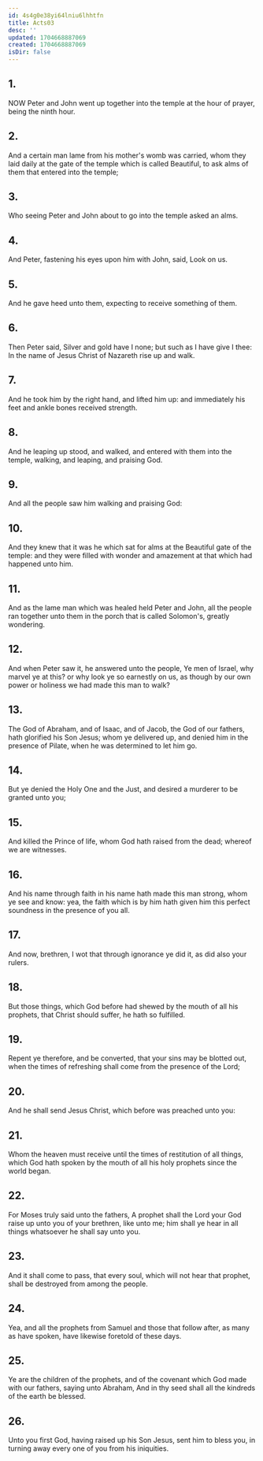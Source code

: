 ```yaml
---
id: 4s4g0e38yi64lniu6lhhtfn
title: Acts03
desc: ''
updated: 1704668887069
created: 1704668887069
isDir: false
---
```

## 1.
NOW Peter and John went up together into the temple at the hour of prayer, being the ninth hour.
## 2.
And a certain man lame from his mother's womb was carried, whom they laid daily at the gate of the temple which is called Beautiful, to ask alms of them that entered into the temple;
## 3.
Who seeing Peter and John about to go into the temple asked an alms.
## 4.
And Peter, fastening his eyes upon him with John, said, Look on us.
## 5.
And he gave heed unto them, expecting to receive something of them.
## 6.
Then Peter said, Silver and gold have I none; but such as I have give I thee: In the name of Jesus Christ of Nazareth rise up and walk.
## 7.
And he took him by the right hand, and lifted him up: and immediately his feet and ankle bones received strength.
## 8.
And he leaping up stood, and walked, and entered with them into the temple, walking, and leaping, and praising God.
## 9.
And all the people saw him walking and praising God:
## 10.
And they knew that it was he which sat for alms at the Beautiful gate of the temple: and they were filled with wonder and amazement at that which had happened unto him.
## 11.
And as the lame man which was healed held Peter and John, all the people ran together unto them in the porch that is called Solomon's, greatly wondering.
## 12.
And when Peter saw it, he answered unto the people, Ye men of Israel, why marvel ye at this? or why look ye so earnestly on us, as though by our own power or holiness we had made this man to walk?
## 13.
The God of Abraham, and of Isaac, and of Jacob, the God of our fathers, hath glorified his Son Jesus; whom ye delivered up, and denied him in the presence of Pilate, when he was determined to let him go.
## 14.
But ye denied the Holy One and the Just, and desired a murderer to be granted unto you;
## 15.
And killed the Prince of life, whom God hath raised from the dead; whereof we are witnesses.
## 16.
And his name through faith in his name hath made this man strong, whom ye see and know: yea, the faith which is by him hath given him this perfect soundness in the presence of you all.
## 17.
And now, brethren, I wot that through ignorance ye did it, as did also your rulers.
## 18.
But those things, which God before had shewed by the mouth of all his prophets, that Christ should suffer, he hath so fulfilled.
## 19.
Repent ye therefore, and be converted, that your sins may be blotted out, when the times of refreshing shall come from the presence of the Lord;
## 20.
And he shall send Jesus Christ, which before was preached unto you:
## 21.
Whom the heaven must receive until the times of restitution of all things, which God hath spoken by the mouth of all his holy prophets since the world began.
## 22.
For Moses truly said unto the fathers, A prophet shall the Lord your God raise up unto you of your brethren, like unto me; him shall ye hear in all things whatsoever he shall say unto you.
## 23.
And it shall come to pass, that every soul, which will not hear that prophet, shall be destroyed from among the people.
## 24.
Yea, and all the prophets from Samuel and those that follow after, as many as have spoken, have likewise foretold of these days.
## 25.
Ye are the children of the prophets, and of the covenant which God made with our fathers, saying unto Abraham, And in thy seed shall all the kindreds of the earth be blessed.
## 26.
Unto you first God, having raised up his Son Jesus, sent him to bless you, in turning away every one of you from his iniquities.
